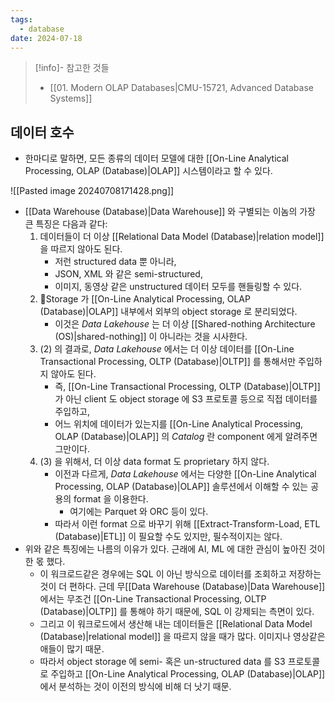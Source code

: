 ```yaml
---
tags:
  - database
date: 2024-07-18
---
```

> [!info]- 참고한 것들
> - [[01. Modern OLAP Databases|CMU-15721, Advanced Database Systems]]

## 데이터 호수

- 한마디로 말하면, 모든 종류의 데이터 모델에 대한 [[On-Line Analytical Processing, OLAP (Database)|OLAP]] 시스템이라고 할 수 있다.

![[Pasted image 20240708171428.png]]

- [[Data Warehouse (Database)|Data Warehouse]] 와 구별되는 이놈의 가장 큰 특징은 다음과 같다:
	1) 데이터들이 더 이상 [[Relational Data Model (Database)|relation model]] 을 따르지 않아도 된다.
		- 저런 structured data 뿐 아니라,
		- JSON, XML 와 같은 semi-structured,
		- 이미지, 동영상 같은 unstructured 데이터 모두를 핸들링할 수 있다.
	2) Storage 가 [[On-Line Analytical Processing, OLAP (Database)|OLAP]] 내부에서 외부의 object storage 로 분리되었다.
		- 이것은 *Data Lakehouse* 는 더 이상 [[Shared-nothing Architecture (OS)|shared-nothing]] 이 아니라는 것을 시사한다.
	3) (2) 의 결과로, *Data Lakehouse* 에서는 더 이상 데이터를 [[On-Line Transactional Processing, OLTP (Database)|OLTP]] 를 통해서만 주입하지 않아도 된다.
		- 즉, [[On-Line Transactional Processing, OLTP (Database)|OLTP]] 가 아닌 client 도 object storage 에 S3 프로토콜 등으로 직접 데이터를 주입하고,
		- 어느 위치에 데이터가 있는지를 [[On-Line Analytical Processing, OLAP (Database)|OLAP]] 의 *Catalog* 란 component 에게 알려주면 그만이다.
	4) (3) 을 위해서, 더 이상 data format 도 proprietary 하지 않다.
		- 이전과 다르게, *Data Lakehouse* 에서는 다양한 [[On-Line Analytical Processing, OLAP (Database)|OLAP]] 솔루션에서 이해할 수 있는 공용의 format 을 이용한다.
			- 여기에는 Parquet 와 ORC 등이 있다.
		- 따라서 이런 format 으로 바꾸기 위해 [[Extract-Transform-Load, ETL (Database)|ETL]] 이 필요할 수도 있지만, 필수적이지는 않다.
- 위와 같은 특징에는 나름의 이유가 있다. 근래에 AI, ML 에 대한 관심이 높아진 것이 한 몫 했다.
	- 이 워크로드같은 경우에는 SQL 이 아닌 방식으로 데이터를 조회하고 저장하는 것이 더 편하다. 근데 무[[Data Warehouse (Database)|Data Warehouse]] 에서는 무조건 [[On-Line Transactional Processing, OLTP (Database)|OLTP]] 를 통해야 하기 때문에, SQL 이 강제되는 측면이 있다.
	- 그리고 이 워크로드에서 생산해 내는 데이터들은 [[Relational Data Model (Database)|relational model]] 을 따르지 않을 때가 많다. 이미지나 영상같은 애들이 많기 때문.
	- 따라서 object storage 에 semi- 혹은 un-structured data 를 S3 프로토콜로 주입하고 [[On-Line Analytical Processing, OLAP (Database)|OLAP]] 에서 분석하는 것이 이전의 방식에 비해 더 낫기 때문.